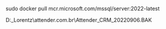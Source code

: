 sudo docker pull mcr.microsoft.com/mssql/server:2022-latest

D:\_Lorentz\attender.com.br\Attender_CRM_20220906.BAK
